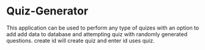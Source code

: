 # Quiz-Generator
This application can be used to perform any type of quizes with an option to add add data to database and attempting quiz with randomly generated questions.
create id will create quiz and enter id uses quiz.
